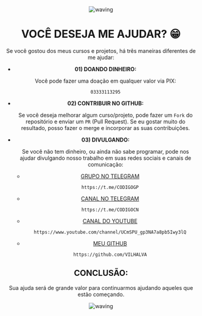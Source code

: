 <div align="center" >
  <img src="https://capsule-render.vercel.app/api?type=waving&height=90&color=gradient" alt="waving">
  
  # VOCÊ DESEJA ME AJUDAR? 😁
  Se você gostou dos meus cursos e projetos, há três maneiras diferentes de me ajudar:

  * **01) DOANDO DINHEIRO:**
  
    Você pode fazer uma doação em qualquer valor via PIX:
    ```
    03333113295
    ```

  * **02) CONTRIBUIR NO GITHUB:**
  
    Se você deseja melhorar algum curso/projeto, pode fazer um `Fork` do repositório e enviar um `PR` (Pull Request). Se eu gostar muito do resultado, posso fazer o merge e incorporar as suas contribuições.

  * **03) DIVULGANDO:**
  
    Se você não tem dinheiro, ou ainda não sabe programar, pode nos ajudar divulgando nosso trabalho em suas redes sociais e canais de comunicação:
    
    - [GRUPO NO TELEGRAM](https://t.me/CODIGOGP)
      ```
      https://t.me/CODIGOGP
      ```

    - [CANAL NO TELEGRAM](https://t.me/CODIGOCN)
      ```
      https://t.me/CODIGOCN
      ```

    - [CANAL DO YOUTUBE](https://www.youtube.com/channel/UCmSPU_gp3NA7a8pb5Iwy3lQ)
      ```
      https://www.youtube.com/channel/UCmSPU_gp3NA7a8pb5Iwy3lQ
      ```

    - [MEU GITHUB](https://github.com/VILHALVA)
      ```
      https://github.com/VILHALVA
      ```

  ## CONCLUSÃO: 
  Sua ajuda será de grande valor para continuarmos ajudando aqueles que estão começando.

  <img src="https://capsule-render.vercel.app/api?type=waving&height=90&color=gradient" alt="waving">
</div>
